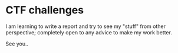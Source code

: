 # CTF challenges

I am learning to write a report and  try to see my "stuff" from other perspective; completely open to any advice to make my work better.

See you..

